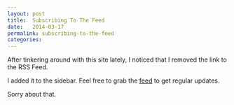 ```yaml
---
layout: post
title:  Subscribing To The Feed
date:   2014-03-17
permalink: subscribing-to-the-feed
categories:
---
```


After tinkering around with this site lately, I noticed that I removed the link to the RSS Feed.

I added it to the sidebar. Feel free to grab the [feed](http://scottradcliff.com/feed.rss) to get regular updates.

Sorry about that.
